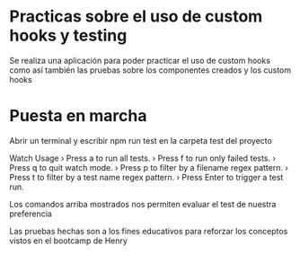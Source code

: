 # Practicas sobre el uso de custom hooks y testing 

Se realiza una aplicación para poder practicar el uso de custom hooks como así también 
las pruebas sobre los componentes creados y los custom hooks 

# Puesta en marcha 

Abrir un terminal y escribir npm run test en la carpeta test del proyecto 

Watch Usage
 › Press a to run all tests.
 › Press f to run only failed tests.
 › Press q to quit watch mode.
 › Press p to filter by a filename regex pattern.
 › Press t to filter by a test name regex pattern.
 › Press Enter to trigger a test run.

 Los comandos arriba mostrados nos permiten evaluar el test de nuestra preferencia

 Las pruebas hechas son a los fines educativos para reforzar los conceptos vistos en el bootcamp de Henry  